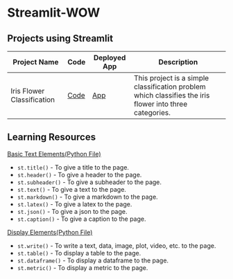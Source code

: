 # Streamlit-WOW


## Projects using Streamlit

| **Project Name** | **Code** | **Deployed App** | **Description** |
| ------------ | ---- | ------------ | ----------- |
| Iris Flower Classification | [Code](https://github.com/anurag629/Streamlit-WOW/blob/master/Projects/Iris%20Flower%20Classification/iris_classification.py) | [App](https://share.streamlit.io/anurag629/streamlit-wow/master/Projects/Iris%20Flower%20Classification/iris_classification.py) | This project is a simple classification problem which classifies the iris flower into three categories. |



## Learning Resources

[Basic Text Elements(Python File)](https://github.com/anurag629/Streamlit-WOW/blob/master/Learning/basic_text_elements.py)

* `st.title()` - To give a title to the page.
* `st.header()` - To give a header to the page.
* `st.subheader()` - To give a subheader to the page.
* `st.text()` - To give a text to the page.
* `st.markdown()` - To give a markdown to the page.
* `st.latex()` - To give a latex to the page.
* `st.json()` - To give a json to the page.
* `st.caption()` - To give a caption to the page.

[Display Elements(Python File)](https://github.com/anurag629/Streamlit-WOW/blob/master/Learning/display_element.py)

* `st.write()` - To write a text, data, image, plot, video, etc. to the page.
* `st.table()` - To display a table to the page.
* `st.dataframe()` - To display a dataframe to the page.
* `st.metric()` - To display a metric to the page.
